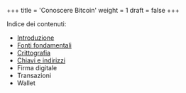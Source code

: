 +++
title = 'Conoscere Bitcoin'
weight = 1
draft = false
+++

Indice dei contenuti:

- [Introduzione](https://trama81.github.io/bitcoin/1_teoria_base/1_conoscere_bitcoin/1_introduzione/index.html)
- [Fonti fondamentali](https://trama81.github.io/bitcoin/1_teoria_base/1_conoscere_bitcoin/2_fonti_fondamentali/index.html)
- [Crittografia](https://trama81.github.io/bitcoin/1_teoria_base/1_conoscere_bitcoin/3_crittografia/index.html)
- [Chiavi e indirizzi](https://trama81.github.io/bitcoin/1_teoria_base/1_conoscere_bitcoin/4_chiavi_e_indirizzi/index.html)
- Firma digitale
- Transazioni
- Wallet





